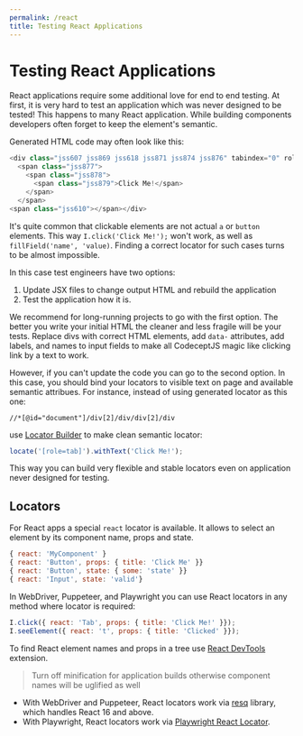 ```yaml
---
permalink: /react
title: Testing React Applications
---
```


# Testing React Applications

React applications require some additional love for end to end testing.
At first, it is very hard to test an application which was never designed to be tested!
This happens to many React application. While building components developers often forget to keep the element's semantic.

Generated HTML code may often look like this:

```js
<div class="jss607 jss869 jss618 jss871 jss874 jss876" tabindex="0" role="tab" aria-selected="true" style="pointer-events: auto;">
  <span class="jss877">
    <span class="jss878">
      <span class="jss879">Click Me!</span>
    </span>
  </span>
<span class="jss610"></span></div>
```

It's quite common that clickable elements are not actual `a` or `button` elements. This way `I.click('Click Me!');` won't work, as well as `fillField('name', 'value)`. Finding a correct locator for such cases turns to be almost impossible.

In this case test engineers have two options:

1. Update JSX files to change output HTML and rebuild the application
1. Test the application how it is.

We recommend for long-running projects to go with the first option. The better you write your initial HTML the cleaner and less fragile will be your tests. Replace divs with correct HTML elements, add `data-` attributes, add labels, and names to input fields to make all CodeceptJS magic like clicking link by a text to work.

However, if you can't update the code you can go to the second option. In this case, you should bind your locators to visible text on page and available semantic attribues. For instance, instead of using generated locator as this one:

```
//*[@id="document"]/div[2]/div/div[2]/div
```

use [Locator Builder](/locators#locator-builder) to make clean semantic locator:

```js
locate('[role=tab]').withText('Click Me!');
```

This way you can build very flexible and stable locators even on application never designed for testing.

## Locators

For React apps a special `react` locator is available. It allows to select an element by its component name, props and state.

```js
{ react: 'MyComponent' }
{ react: 'Button', props: { title: 'Click Me' }}
{ react: 'Button', state: { some: 'state' }}
{ react: 'Input', state: 'valid'}
```

In WebDriver, Puppeteer, and Playwright you can use React locators in any method where locator is required:

```js
I.click({ react: 'Tab', props: { title: 'Click Me!' }});
I.seeElement({ react: 't', props: { title: 'Clicked' }});
```

To find React element names and props in a tree use [React DevTools](https://chrome.google.com/webstore/detail/react-developer-tools/fmkadmapgofadopljbjfkapdkoienihi) extension.

> Turn off minification for application builds otherwise component names will be uglified as well

- With WebDriver and Puppeteer, React locators work via [resq](https://github.com/baruchvlz/resq) library, which handles React 16 and above.
- With Playwright, React locators work via [Playwright React Locator](https://playwright.dev/docs/other-locators#react-locator).
